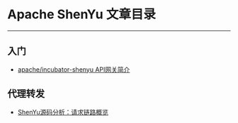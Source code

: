 # Apache ShenYu 文章目录
***
## 入门
- [apache/incubator-shenyu API网关简介](https://juejin.cn/post/7003447255168450597)

## 代理转发
- [ShenYu源码分析：请求链路概览]()